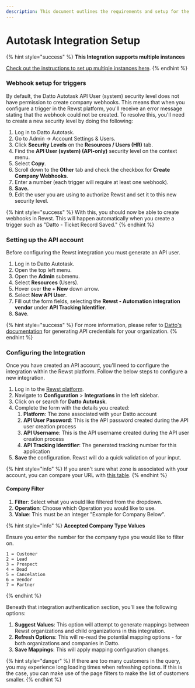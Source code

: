 ```yaml
---
description: This document outlines the requirements and setup for the Datto integration.
---
```


# Autotask Integration Setup

{% hint style="success" %}
**This Integration supports multiple instances**

[Check out the instructions to set up multiple instances here](../../general/multi-instance-integration/multi-instance-integration-setup.md).
{% endhint %}

### Webhook setup for triggers

By default, the Datto Autotask API User (system) security level does not have permission to create company webhooks. This means that when you configure a trigger in the Rewst platform, you'll receive an error message stating that the webhook could not be created. To resolve this, you'll need to create a new security level by doing the following:

1. Log in to Datto Autotask.
2. Go to Admin → Account Settings & Users.
3. Click **Security Levels** on the **Resources / Users (HR)** tab.
4. Find the **API User (system) (API-only)** security level on the context menu.
5. Select **Copy**.
6. Scroll down to the **Other** tab and check the checkbox for **Create Company Webhooks**.
7. Enter a number (each trigger will require at least one webhook).
8. **Save.** &#x20;
9. Edit the user you are using to authorize Rewst and set it to this new security level.

{% hint style="success" %}
With this, you should now be able to create webhooks in Rewst. This will happen automatically when you create a trigger such as "Datto - Ticket Record Saved."
{% endhint %}

### Setting up the API account

Before configuring the Rewst integration you must generate an API user.&#x20;

1. Log in to Datto Autotask.
2. Open the top left menu.
3. Open the **Admin** submenu.
4. Select **Resources** (Users).
5. Hover over **the + New** down arrow.
6. Select **New API User**.
7. Fill out the form fields, selecting the **Rewst - Automation integration vendor** under **API Tracking Identifier**.
8. **Save**.

{% hint style="success" %}
For more information, please refer to [Datto's documentation](https://ww1.autotask.net/help/Content/4_Admin/1CompanySettings_Users/ResourcesUsersHR/Resources/API_User_Add_Edit.htm?Highlight=Generating%20API%20Credentials) for generating API credentials for your organization.
{% endhint %}

### Configuring the Integration

Once you have created an API account, you'll need to configure the integration within the Rewst platform. Follow the below steps to configure a new integration.

1. Log in to the [Rewst platform](https://app.rewst.io/).
2. Navigate to **Configuration** > **Integrations** in the left sidebar.
3. Click on or search for **Datto Autotask**.
4. Complete the form with the details you created:
   1. **Platform**: The zone associated with your Datto account
   2. **API User Password**: This is the API password created during the API user creation process
   3. **API Username**: This is the API username created during the API user creation process
   4. **API Tracking Identifier**: The generated tracking number for this application
5. **Save** the configuration. Rewst will do a quick validation of your input.

{% hint style="info" %}
If you aren't sure what zone is associated with your account, you can compare your URL with [this table](https://www.autotask.net/help/DeveloperHelp/Content/APIs/REST/General_Topics/REST_Swagger_UI.htm).&#x20;
{% endhint %}

#### Company Filter

1. **Filter**: Select what you would like filtered from the dropdown.
2. **Operation**: Choose which Operation you would like to use.
3. **Value**: This must be an integer "Example for Company Below".

{% hint style="info" %}
**Accepted Company Type Values**

Ensure you enter the number for the company type you would like to filter on.

```
1 = Customer
2 = Lead
3 = Prospect
4 = Dead
5 = Cancelation
6 = Vendor
7 = Partner
```
{% endhint %}

Beneath that integration authentication section, you'll see the following options:

1. **Suggest Values**: This option will attempt to generate mappings between Rewst organizations and child organizations in this integration.
2. **Refresh Options**: This will re-read the potential mapping options - for both organizations and companies in Datto.
3. **Save Mappings**: This will apply mapping configuration changes.

{% hint style="danger" %}
If there are too many customers in the query, you may experience long loading times when refreshing options. If this is the case, you can make use of the page filters to make the list of customers smaller.&#x20;
{% endhint %}
